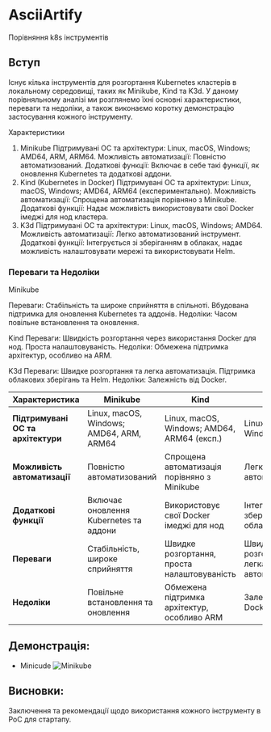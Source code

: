 # AsciiArtify
Порівняння k8s інструментів

## Вступ
Існує кілька інструментів для розгортання Kubernetes кластерів в локальному середовищі, таких як Minikube, Kind та K3d. У даному порівняльному аналізі ми розглянемо їхні основні характеристики, переваги та недоліки, а також виконаємо коротку демонстрацію застосування кожного інструменту.

Характеристики
1. Minikube
Підтримувані ОС та архітектури: Linux, macOS, Windows; AMD64, ARM, ARM64.
Можливість автоматизації: Повністю автоматизований.
Додаткові функції: Включає в себе такі функції, як оновлення Kubernetes та додаткові аддони.
2. Kind (Kubernetes in Docker)
Підтримувані ОС та архітектури: Linux, macOS, Windows; AMD64, ARM64 (експериментально).
Можливість автоматизації: Спрощена автоматизація порівняно з Minikube.
Додаткові функції: Надає можливість використовувати свої Docker імеджі для нод кластера.
3. K3d
Підтримувані ОС та архітектури: Linux, macOS, Windows; AMD64.
Можливість автоматизації: Легко автоматизований інструмент.
Додаткові функції: Інтегрується зі зберіганням в облаках, надає можливість налаштовувати мережі та використовувати Helm.
### Переваги та Недоліки
Minikube

Переваги: Стабільність та широке сприйняття в спільноті.
Вбудована підтримка для оновлення Kubernetes та аддонів.
Недоліки: Часом повільне встановлення та оновлення.

Kind
Переваги: Швидкість розгортання через використання Docker для нод.
Проста налаштовуваність.
Недоліки: Обмежена підтримка архітектур, особливо на ARM.

K3d
Переваги: Швидке розгортання та легка автоматизація.
Підтримка облакових зберігань та Helm.
Недоліки: Залежність від Docker.

| Характеристика                  | Minikube                                  | Kind                                         | K3d                                          |
|----------------------------------|-------------------------------------------|----------------------------------------------|----------------------------------------------|
| **Підтримувані ОС та архітектури** | Linux, macOS, Windows; AMD64, ARM, ARM64    | Linux, macOS, Windows; AMD64, ARM64 (експ.)    | Linux, macOS, Windows; AMD64                  |
| **Можливість автоматизації**      | Повністю автоматизований                 | Спрощена автоматизація порівняно з Minikube | Легко автоматизований                         |
| **Додаткові функції**            | Включає оновлення Kubernetes та аддони    | Використовує свої Docker імеджі для нод      | Інтегрується зі зберіганням в облаках, Helm  |
| **Переваги**                     | Стабільність, широке сприйняття           | Швидке розгортання, проста налаштовуваність | Швидке розгортання, легка автоматизація       |
| **Недоліки**                     | Повільне встановлення та оновлення        | Обмежена підтримка архітектур, особливо ARM  | Залежність від Docker                        |


## Демонстрація:
* Minicude
![Minikube](/AsciiArtify/img/minikube.gif)
## Висновки: 
Заключення та рекомендації щодо використання кожного інструменту в PoC для стартапу.

